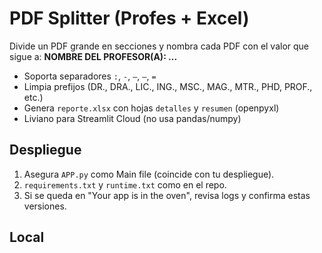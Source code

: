 # PDF Splitter (Profes + Excel)

Divide un PDF grande en secciones y nombra cada PDF con el valor que sigue a:
**NOMBRE DEL PROFESOR(A): ...**

- Soporta separadores `:`, `-`, `–`, `—`, `=`
- Limpia prefijos (DR., DRA., LIC., ING., MSC., MAG., MTR., PHD, PROF., etc.)
- Genera `reporte.xlsx` con hojas `detalles` y `resumen` (openpyxl)
- Liviano para Streamlit Cloud (no usa pandas/numpy)

## Despliegue
1. Asegura `APP.py` como Main file (coincide con tu despliegue).
2. `requirements.txt` y `runtime.txt` como en el repo.
3. Si se queda en "Your app is in the oven", revisa logs y confirma estas versiones.

## Local
